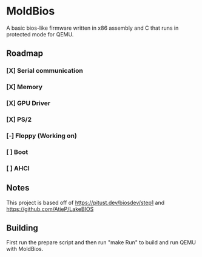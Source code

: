 # MoldBios
A basic bios-like firmware written in x86 assembly and C that runs in protected mode for QEMU.

## Roadmap

### [X] Serial communication
### [X] Memory
### [X] GPU Driver 
### [X] PS/2
### [-] Floppy (Working on)
### [ ] Boot
### [ ] AHCI

## Notes
This project is based off of https://pitust.dev/biosdev/step1 and https://github.com/AtieP/LakeBIOS

## Building
First run the prepare script and then run "make Run" to build and run QEMU with MoldBios.
